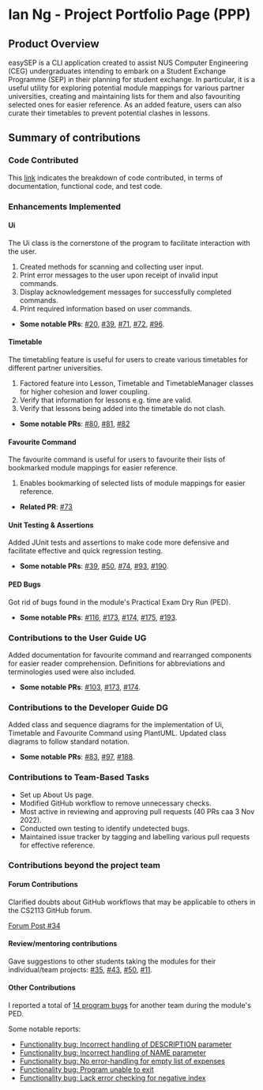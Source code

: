 # Ian Ng - Project Portfolio Page (PPP)

## Product Overview

easySEP is a CLI application created to assist NUS Computer Engineering (CEG) undergraduates intending to embark on a Student Exchange Programme (SEP) in their planning for student exchange.
In particular, it is a useful utility for exploring potential module mappings for various partner universities, 
creating and maintaining lists for them and also favouriting selected ones for easier reference. As an added feature, users can also curate their timetables to prevent potential clashes in lessons.

## Summary of contributions

### Code Contributed

This [link](https://nus-cs2113-ay2223s1.github.io/tp-dashboard/?search=nshian&breakdown=true) indicates the breakdown of code contributed, in terms of documentation, functional code, and test code.

### Enhancements Implemented

#### Ui
The Ui class is the cornerstone of the program to facilitate interaction with the user.
1. Created methods for scanning and collecting user input.
2. Print error messages to the user upon receipt of invalid input commands.
3. Display acknowledgement messages for successfully completed commands.
4. Print required information based on user commands.
   
* **Some notable PRs**: [#20](https://github.com/AY2223S1-CS2113-W13-2/tp/pull/20), [#39](https://github.com/AY2223S1-CS2113-W13-2/tp/pull/39), [#71](https://github.com/AY2223S1-CS2113-W13-2/tp/pull/71),
   [#72](https://github.com/AY2223S1-CS2113-W13-2/tp/pull/72), [#96](https://github.com/AY2223S1-CS2113-W13-2/tp/pull/96).

#### Timetable
The timetabling feature is useful for users to create various timetables for different partner universities.
1. Factored feature into Lesson, Timetable and TimetableManager classes for higher cohesion and lower coupling.
2. Verify that information for lessons e.g. time are valid.
3. Verify that lessons being added into the timetable do not clash.

* **Some notable PRs**: [#80](https://github.com/AY2223S1-CS2113-W13-2/tp/pull/80), [#81](https://github.com/AY2223S1-CS2113-W13-2/tp/pull/81), [#82](https://github.com/AY2223S1-CS2113-W13-2/tp/pull/82)

#### Favourite Command
The favourite command is useful for users to favourite their lists of bookmarked module mappings for easier reference.
1. Enables bookmarking of selected lists of module mappings for easier reference.
* **Related PR**: [#73](https://github.com/AY2223S1-CS2113-W13-2/tp/pull/73)

#### Unit Testing & Assertions
Added JUnit tests and assertions to make code more defensive and facilitate effective and quick regression testing.
* **Some notable PRs**: [#39](https://github.com/AY2223S1-CS2113-W13-2/tp/pull/39), [#50](https://github.com/AY2223S1-CS2113-W13-2/tp/pull/50), [#74](https://github.com/AY2223S1-CS2113-W13-2/tp/pull/74),
  [#93](https://github.com/AY2223S1-CS2113-W13-2/tp/pull/93), [#190](https://github.com/AY2223S1-CS2113-W13-2/tp/pull/190).

#### PED Bugs
Got rid of bugs found in the module's Practical Exam Dry Run (PED).
* **Some notable PRs**: [#116](https://github.com/AY2223S1-CS2113-W13-2/tp/pull/116), [#173](https://github.com/AY2223S1-CS2113-W13-2/tp/pull/173), [#174](https://github.com/AY2223S1-CS2113-W13-2/tp/pull/174),
[#175](https://github.com/AY2223S1-CS2113-W13-2/tp/pull/175), [#193](https://github.com/AY2223S1-CS2113-W13-2/tp/pull/193).

### Contributions to the User Guide UG
Added documentation for favourite command and rearranged components for easier reader comprehension. Definitions for abbreviations and terminologies used were also included.
* **Some notable PRs**: [#103](https://github.com/AY2223S1-CS2113-W13-2/tp/pull/103), [#173](https://github.com/AY2223S1-CS2113-W13-2/tp/pull/173), [#174](https://github.com/AY2223S1-CS2113-W13-2/tp/pull/174).

### Contributions to the Developer Guide DG
Added class and sequence diagrams for the implementation of Ui, Timetable and Favourite Command using PlantUML. 
Updated class diagrams to follow standard notation.
* **Some notable PRs**: [#83](https://github.com/AY2223S1-CS2113-W13-2/tp/pull/83), [#97](https://github.com/AY2223S1-CS2113-W13-2/tp/pull/97), [#188](https://github.com/AY2223S1-CS2113-W13-2/tp/pull/188).

### Contributions to Team-Based Tasks
* Set up About Us page.
* Modified GitHub workflow to remove unnecessary checks.
* Most active in reviewing and approving pull requests (40 PRs caa 3 Nov 2022).
* Conducted own testing to identify undetected bugs.
* Maintained issue tracker by tagging and labelling various pull requests for effective reference.

### Contributions beyond the project team

#### Forum Contributions
Clarified doubts about GitHub workflows that may be applicable to others in the CS2113 GitHub forum.

[Forum Post #34](https://github.com/nus-cs2113-AY2223S1/forum/issues/34)

#### Review/mentoring contributions
Gave suggestions to other students taking the modules for their individual/team projects: 
[#35](https://github.com/nus-cs2113-AY2223S1/ip/pull/35), [#43](https://github.com/nus-cs2113-AY2223S1/ip/pull/43), [#50](https://github.com/nus-cs2113-AY2223S1/ip/pull/50), [#11](https://github.com/nus-cs2113-AY2223S1/tp/pull/11/files).

#### Other Contributions

I reported a total of [14 program bugs](https://github.com/nshian/ped/issues) for another team during the module's PED.

Some notable reports:

* [Functionality bug: Incorrect handling of DESCRIPTION parameter](https://github.com/nshian/ped/issues/14)
* [Functionality bug: Incorrect handling of NAME parameter](https://github.com/nshian/ped/issues/10)
* [Functionality bug: No error-handling for empty list of expenses](https://github.com/nshian/ped/issues/1)
* [Functionality bug: Program unable to exit](https://github.com/nshian/ped/issues/4)
* [Functionality bug: Lack error checking for negative index](https://github.com/nshian/ped/issues/7)
